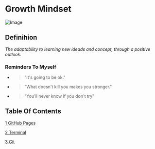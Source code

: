 # Growth Mindset

![Image](https://149664534.v2.pressablecdn.com/wp-content/uploads/2015/02/Carol-Dweck-Two-Mindsets.jpg)

## Definihion
    
*The adaptability to learning new ideads and concept, through a positive outlook.*  

### Reminders To Myself

- > "It's going to be ok."

- > "What doesn't kill you makes you stronger."

- > "You'll never know if you don't try"

## Table Of Contents

[1 GitHub Pages](https://github.com/harfrancois/Reading-notes)

[2 Terminal](./termilnal.md)

[3 Git](./git.md)
